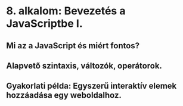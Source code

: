# 8. alkalom: Bevezetés a JavaScriptbe I.

## Mi az a JavaScript és miért fontos?
## Alapvető szintaxis, változók, operátorok.
## Gyakorlati példa: Egyszerű interaktív elemek hozzáadása egy weboldalhoz.